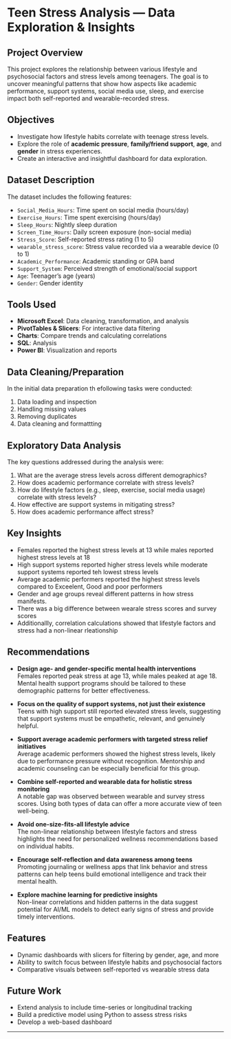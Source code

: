 # Teen Stress Analysis — Data Exploration & Insights

## Project Overview
This project explores the relationship between various lifestyle and psychosocial factors and stress levels among teenagers. The goal is to uncover meaningful patterns that show how aspects like academic performance, support systems, social media use, sleep, and exercise impact both self-reported and wearable-recorded stress.

## Objectives
- Investigate how lifestyle habits correlate with teenage stress levels.
- Explore the role of **academic pressure**, **family/friend support**, **age**, and **gender** in stress experiences.
- Create an interactive and insightful dashboard for data exploration.

## Dataset Description
The dataset includes the following features:

- `Social_Media_Hours`: Time spent on social media (hours/day)
- `Exercise_Hours`: Time spent exercising (hours/day)
- `Sleep_Hours`: Nightly sleep duration
- `Screen_Time_Hours`: Daily screen exposure (non-social media)
- `Stress_Score`: Self-reported stress rating (1 to 5)
- `wearable_stress_score`: Stress value recorded via a wearable device (0 to 1)
- `Academic_Performance`: Academic standing or GPA band
- `Support_System`: Perceived strength of emotional/social support
- `Age`: Teenager’s age (years)
- `Gender`: Gender identity

##  Tools Used
- **Microsoft Excel**: Data cleaning, transformation, and analysis
- **PivotTables & Slicers**: For interactive data filtering
- **Charts**: Compare trends and calculating correlations
- **SQL**: Analysis
- **Power BI**: Visualization and reports

## Data Cleaning/Preparation
In the initial data preparation th efollowing tasks were conducted:
1. Data loading and inspection
2. Handling missing values
3. Removing duplicates
4. Data cleaning and formattting

## Exploratory Data Analysis
The key questions addressed during the analysis were:
1.	What are the average stress levels across different demographics?
2.	How does academic performance correlate with stress levels?
3.	How do lifestyle factors (e.g., sleep, exercise, social media usage) correlate with stress levels?
4.	How effective are support systems in mitigating stress?
5.	How does academic performance affect stress?

## Key Insights
- Females reported the highest stress levels at 13 while males reported highest stress levels at 18
- High support systems reported higher stress levels while moderate support systems reported teh lowest stress levels
- Average academic performers reported the highest stress levels compared to Exceelent, Good and poor performers
- Gender and age groups reveal different patterns in how stress manifests.
- There was a big difference between wearale stress scores and survey scores
- Additionallly, correlation calculations showed that lifestyle factors and stress had a non-linear rleationship

## Recommendations

- **Design age- and gender-specific mental health interventions**  
  Females reported peak stress at age 13, while males peaked at age 18. Mental health support programs should be tailored to these demographic patterns for better effectiveness.

- **Focus on the quality of support systems, not just their existence**  
  Teens with high support still reported elevated stress levels, suggesting that support systems must be empathetic, relevant, and genuinely helpful.

- **Support average academic performers with targeted stress relief initiatives**  
  Average academic performers showed the highest stress levels, likely due to performance pressure without recognition. Mentorship and academic counseling can be especially beneficial for this group.

- **Combine self-reported and wearable data for holistic stress monitoring**  
  A notable gap was observed between wearable and survey stress scores. Using both types of data can offer a more accurate view of teen well-being.

- **Avoid one-size-fits-all lifestyle advice**  
  The non-linear relationship between lifestyle factors and stress highlights the need for personalized wellness recommendations based on individual habits.

- **Encourage self-reflection and data awareness among teens**  
  Promoting journaling or wellness apps that link behavior and stress patterns can help teens build emotional intelligence and track their mental health.

- **Explore machine learning for predictive insights**  
  Non-linear correlations and hidden patterns in the data suggest potential for AI/ML models to detect early signs of stress and provide timely interventions.


## Features
- Dynamic dashboards with slicers for filtering by gender, age, and more
- Ability to switch focus between lifestyle habits and psychosocial factors
- Comparative visuals between self-reported vs wearable stress data

## Future Work
- Extend analysis to include time-series or longitudinal tracking
- Build a predictive model using Python to assess stress risks
- Develop a web-based dashboard 

---
